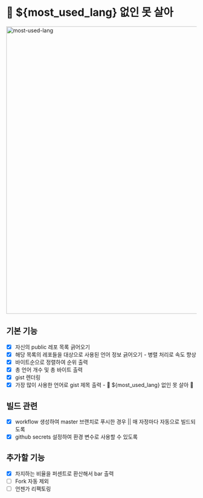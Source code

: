 # 🐰 ${most_used_lang} 없인 못 살아 

<img width="758" alt="most-used-lang" src="https://user-images.githubusercontent.com/98504939/177053751-413c70e2-8ed0-4020-aaaa-74b047ef5164.png">

## 기본 기능
- [X] 자신의 public 레포 목록 긁어오기 
- [X] 해당 목록의 레포들을 대상으로 사용된 언어 정보 긁어오기 - 병렬 처리로 속도 향상
- [X] 바이트순으로 정렬하여 순위 출력 
- [X] 총 언어 개수 및 총 바이트 출력
- [X] gist 렌더링
- [X] 가장 많이 사용한 언어로 gist 제목 출력 - 🐰 ${most_used_lang} 없인 못 살아 🐰   

## 빌드 관련
- [X] workflow 생성하여 master 브랜치로 푸시한 경우 || 매 자정마다 자동으로 빌드되도록
- [X] github secrets 설정하여 환경 변수로 사용할 수 있도록 

## 추가할 기능
- [X] 차지하는 비율을 퍼센트로 환산해서 bar 출력 
- [ ] Fork 자동 제외
- [ ] 언젠가 리팩토링
